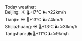 Today weather:  
Beijing: ☀️   🌡️+17°C 🌬️↘22km/h  
Tianjin: ☀️   🌡️+13°C 🌬️↙4km/h  
Shijiazhuang: ☀️   🌡️+13°C 🌬️↘31km/h  
Tangshan: 🌦   🌡️+11°C 🌬️↘9km/h  
